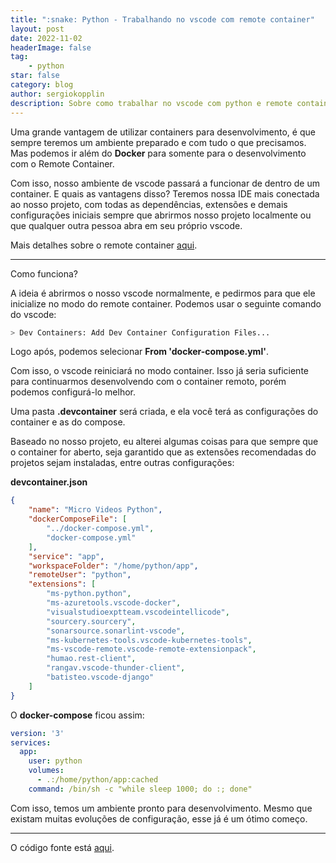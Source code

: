```yaml
---
title: ":snake: Python - Trabalhando no vscode com remote container"
layout: post
date: 2022-11-02
headerImage: false
tag:
    - python
star: false
category: blog
author: sergiokopplin
description: Sobre como trabalhar no vscode com python e remote container
---
```


Uma grande vantagem de utilizar containers para desenvolvimento, é que sempre teremos um ambiente preparado e com tudo o que precisamos.
Mas podemos ir além do **Docker** para somente para o desenvolvimento com o Remote Container. 

Com isso, nosso ambiente de vscode passará a funcionar de dentro de um container. E quais as vantagens disso? Teremos nossa IDE mais conectada ao nosso projeto, com todas as dependências, extensões e demais configurações iniciais sempre que abrirmos nosso projeto localmente ou que qualquer outra pessoa abra em seu próprio vscode.

Mais detalhes sobre o remote container [aqui](https://code.visualstudio.com/docs/devcontainers/tutorial).

---

Como funciona?

A ideia é abrirmos o nosso vscode normalmente, e pedirmos para que ele inicialize no modo do remote container. Podemos usar o seguinte comando do vscode:

```bash
> Dev Containers: Add Dev Container Configuration Files...
```

Logo após, podemos selecionar **From 'docker-compose.yml'**.

Com isso, o vscode reiniciará no modo container. Isso já seria suficiente para continuarmos desenvolvendo com o container remoto, porém podemos configurá-lo melhor.

Uma pasta **.devcontainer** será criada, e ela você terá as configurações do container e as do compose.

Baseado no nosso projeto, eu alterei algumas coisas para que sempre que o container for aberto, seja garantido que as extensões recomendadas do projetos sejam instaladas, entre outras configurações:

**devcontainer.json**

```json
{
	"name": "Micro Videos Python",
	"dockerComposeFile": [
		"../docker-compose.yml",
		"docker-compose.yml"
	],
	"service": "app",
	"workspaceFolder": "/home/python/app",
	"remoteUser": "python",
	"extensions": [
		"ms-python.python",
        "ms-azuretools.vscode-docker",
        "visualstudioexptteam.vscodeintellicode",
        "sourcery.sourcery",
        "sonarsource.sonarlint-vscode",
        "ms-kubernetes-tools.vscode-kubernetes-tools",
        "ms-vscode-remote.vscode-remote-extensionpack",
        "humao.rest-client",
        "rangav.vscode-thunder-client",
        "batisteo.vscode-django"
	]
}
```

O **docker-compose** ficou assim:

```yml
version: '3'
services:
  app:
    user: python
    volumes:
      - .:/home/python/app:cached
    command: /bin/sh -c "while sleep 1000; do :; done"
```

Com isso, temos um ambiente pronto para desenvolvimento. Mesmo que existam muitas evoluções de configuração, esse já é um ótimo começo.

---

O código fonte está [aqui](https://github.com/sergiokopplin/full-cycle-project).
